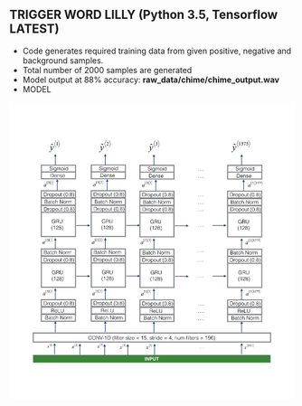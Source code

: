 ## TRIGGER WORD LILLY (Python 3.5, Tensorflow LATEST)

- Code generates required training data from given positive, negative and background samples.
- Total number of 2000 samples are generated
- Model output at 88% accuracy: <b> raw_data/chime/chime_output.wav </b>
- MODEL
<p align = 'center'>
<img src = 'raw_data/Kerasmodel.png'>
</p>
